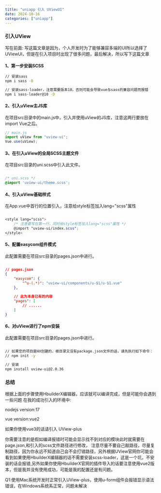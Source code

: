 ```yaml
---
title: "uniapp 引入 UViewUI"
date: 2024-10-16
categories: ["uniapp"]
---
```


### 引入UView
写在前面: 写这篇文章是因为，个人开发时为了能够兼容多端的UI所以选择了UViewUI，但是在引入项目时出现了很多问题，最后解决，所以写下这篇文章

#### 1、第一步安装SCSS

```bash
// 安装sass
npm i sass -D

// 安装sass-loader，注意需要版本10，否则可能会导致vue与sass的兼容问题而报错
npm i sass-loader@10 -D

```

#### 2、引入uView主JS库
在项目src目录中的main.js中，引入并使用uView的JS库，注意这两行要放在import Vue之后。
```js
// main.js
import uView from "uview-ui";
Vue.use(uView);

```

#### 3、在引入uView的全局SCSS主题文件
在项目src目录的uni.scss中引入此文件。
```scss

/* uni.scss */
@import 'uview-ui/theme.scss';

```

#### 4、引入uView基础样式
在App.vue中首行的位置引入，注意给style标签加入lang="scss"属性
```scss

<style lang="scss">
	/* 注意要写在第一行，同时给style标签加入lang="scss"属性 */
	@import "uview-ui/index.scss";
</style>

```

#### 5、配置easycom组件模式
此配置需要在项目src目录的pages.json中进行。
```json

// pages.json
{
	"easycom": {
		"^u-(.*)": "uview-ui/components/u-$1/u-$1.vue"
	},
	
	// 此为本身已有的内容
	"pages": [
		// ......
	]
}
```

#### 6、对uView进行了npm安装
此配置需要在项目src目录的pages.json中进行。
```bash

// 如果您的项目是HX创建的，根目录又没有package.json文件的话，请先执行如下命令：
// npm init -y

// 安装
npm install uview-ui@2.0.36

```
### 总结
根据上面的步骤使用HbuilderX编辑器，应该就可以编译完成，但是可能你会遇到一些问题
在我的成功引入的环境中:

<p> nodejs version:17 </p>
<p> vue version:vue2 </p>
<p> 如果你使用vue3的话请引入 UView-plus</p>



你需要注意的是假如编译报错时可能会显示找不到对应的模块此时就需要在page.json,和引入的scss文件路径进行修改，
注意尽量不要自己敲路径，尽量复制路径，因为你永远不知道自己会不会打错路径，另外根据UView官网你可能会看到如果使用HbuilderX编辑器的话不需要安装scss-loader，这是一个坑，不安装的话会报错,另外如果你使用HbuilderX官网的插件导入的话要注意使用vue2版本，但是我并没有使用成功，可能是我的配置还是有问题。

Q1:使用Mac系统开发时正常引入UView-plus，使用u-form组件会报错显示语法错误，在Windows系统系正常，问题未解决
